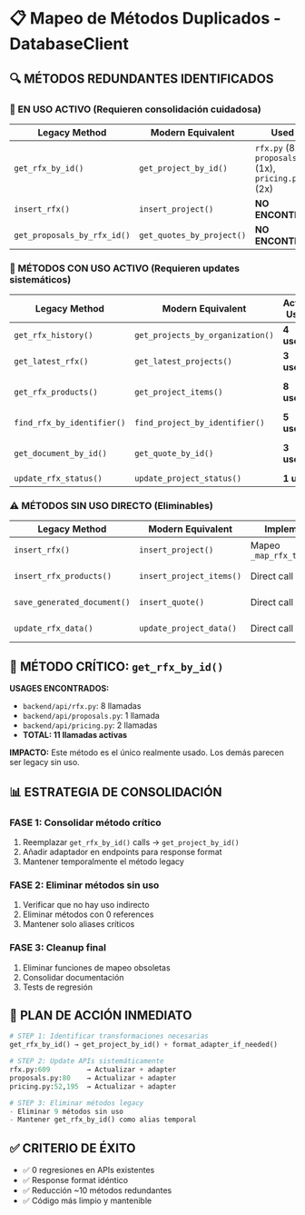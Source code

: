 # 📋 **Mapeo de Métodos Duplicados - DatabaseClient**

## 🔍 **MÉTODOS REDUNDANTES IDENTIFICADOS**

### **🎯 EN USO ACTIVO (Requieren consolidación cuidadosa)**

| Legacy Method               | Modern Equivalent         | Used In                                               | Status      |
| --------------------------- | ------------------------- | ----------------------------------------------------- | ----------- |
| `get_rfx_by_id()`           | `get_project_by_id()`     | `rfx.py` (8x), `proposals.py` (1x), `pricing.py` (2x) | **11 usos** |
| `insert_rfx()`              | `insert_project()`        | **NO ENCONTRADO**                                     | **0 usos**  |
| `get_proposals_by_rfx_id()` | `get_quotes_by_project()` | **NO ENCONTRADO**                                     | **0 usos**  |

### **🚨 MÉTODOS CON USO ACTIVO (Requieren updates sistemáticos)**

| Legacy Method              | Modern Equivalent                | Active Uses | Files Affected                          |
| -------------------------- | -------------------------------- | ----------- | --------------------------------------- |
| `get_rfx_history()`        | `get_projects_by_organization()` | **4 usos**  | `rfx.py`                                |
| `get_latest_rfx()`         | `get_latest_projects()`          | **3 usos**  | `rfx.py`                                |
| `get_rfx_products()`       | `get_project_items()`            | **8 usos**  | `rfx.py`, `proposals.py`, `pricing.py`  |
| `find_rfx_by_identifier()` | `find_project_by_identifier()`   | **5 usos**  | `pricing.py`                            |
| `get_document_by_id()`     | `get_quote_by_id()`              | **3 usos**  | `proposals.py`, `app.py`, `download.py` |
| `update_rfx_status()`      | `update_project_status()`        | **1 uso**   | `rfx.py`                                |

### **⚠️ MÉTODOS SIN USO DIRECTO (Eliminables)**

| Legacy Method               | Modern Equivalent        | Implementation                | Status            |
| --------------------------- | ------------------------ | ----------------------------- | ----------------- |
| `insert_rfx()`              | `insert_project()`       | Mapeo `_map_rfx_to_project()` | **✅ Eliminable** |
| `insert_rfx_products()`     | `insert_project_items()` | Direct call                   | **✅ Eliminable** |
| `save_generated_document()` | `insert_quote()`         | Direct call                   | **✅ Eliminable** |
| `update_rfx_data()`         | `update_project_data()`  | Direct call                   | **✅ Eliminable** |

## 🚨 **MÉTODO CRÍTICO: `get_rfx_by_id()`**

**USAGES ENCONTRADOS:**

- `backend/api/rfx.py`: 8 llamadas
- `backend/api/proposals.py`: 1 llamada
- `backend/api/pricing.py`: 2 llamadas
- **TOTAL: 11 llamadas activas**

**IMPACTO:** Este método es el único realmente usado. Los demás parecen ser legacy sin uso.

## 📊 **ESTRATEGIA DE CONSOLIDACIÓN**

### **FASE 1: Consolidar método crítico**

1. Reemplazar `get_rfx_by_id()` calls → `get_project_by_id()`
2. Añadir adaptador en endpoints para response format
3. Mantener temporalmente el método legacy

### **FASE 2: Eliminar métodos sin uso**

1. Verificar que no hay uso indirecto
2. Eliminar métodos con 0 references
3. Mantener solo aliases críticos

### **FASE 3: Cleanup final**

1. Eliminar funciones de mapeo obsoletas
2. Consolidar documentación
3. Tests de regresión

## 🎯 **PLAN DE ACCIÓN INMEDIATO**

```python
# STEP 1: Identificar transformaciones necesarias
get_rfx_by_id() → get_project_by_id() + format_adapter_if_needed()

# STEP 2: Update APIs sistemáticamente
rfx.py:609         → Actualizar + adapter
proposals.py:80    → Actualizar + adapter
pricing.py:52,195  → Actualizar + adapter

# STEP 3: Eliminar métodos legacy
- Eliminar 9 métodos sin uso
- Mantener get_rfx_by_id() como alias temporal
```

## ✅ **CRITERIO DE ÉXITO**

- ✅ 0 regresiones en APIs existentes
- ✅ Response format idéntico
- ✅ Reducción ~10 métodos redundantes
- ✅ Código más limpio y mantenible
